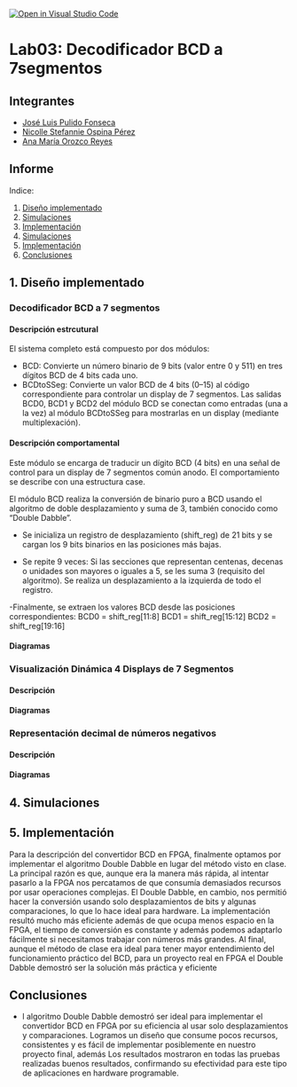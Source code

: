[![Open in Visual Studio Code](https://classroom.github.com/assets/open-in-vscode-2e0aaae1b6195c2367325f4f02e2d04e9abb55f0b24a779b69b11b9e10269abc.svg)](https://classroom.github.com/online_ide?assignment_repo_id=19699376&assignment_repo_type=AssignmentRepo)
# Lab03: Decodificador BCD a 7segmentos


## Integrantes 
- [José Luis Pulido Fonseca](https://github.com/jpulidof)  
- [Nicolle Stefannie Ospina Pérez](https://github.com/stefannie4)
- [Ana María Orozco Reyes](https://github.com/anaor17)

## Informe

Indice:

1. [Diseño implementado](#1-diseño-implementado)
2. [Simulaciones](#2-descripción)
3. [Implementación](#3-diagramas)
4. [Simulaciones](#4-simulaciones)
5. [Implementación](#5-implementación)
6. [Conclusiones](#conclusiones)

## 1. Diseño implementado
### Decodificador BCD a 7 segmentos
#### Descripción estrcutural
El sistema completo está compuesto por dos módulos:
- BCD: Convierte un número binario de 9 bits (valor entre 0 y 511) en tres dígitos BCD de 4 bits cada uno.
- BCDtoSSeg: Convierte un valor BCD de 4 bits (0–15) al código correspondiente para controlar un display de 7 segmentos.
Las salidas BCD0, BCD1 y BCD2 del módulo BCD se conectan como entradas (una a la vez) al módulo BCDtoSSeg para mostrarlas en un display (mediante multiplexación).
#### Descripción comportamental
Este módulo se encarga de traducir un dígito BCD (4 bits) en una señal de control para un display de 7 segmentos común anodo. El comportamiento se describe con una estructura case.

El módulo BCD realiza la conversión de binario puro a BCD usando el algoritmo de doble desplazamiento y suma de 3, también conocido como “Double Dabble”.
- Se inicializa un registro de desplazamiento (shift_reg) de 21 bits y se cargan los 9 bits binarios en las posiciones más bajas.

- Se repite 9 veces:
Si las secciones que representan centenas, decenas o unidades son mayores o iguales a 5, se les suma 3 (requisito del algoritmo).
Se realiza un desplazamiento a la izquierda de todo el registro.

-Finalmente, se extraen los valores BCD desde las posiciones correspondientes:
BCD0 = shift_reg[11:8]
BCD1 = shift_reg[15:12]
BCD2 = shift_reg[19:16]


#### Diagramas
### Visualización Dinámica 4 Displays de 7 Segmentos
#### Descripción

#### Diagramas
### Representación decimal de números negativos
#### Descripción

#### Diagramas


## 4. Simulaciones 


## 5. Implementación
Para la descripción del convertidor BCD en FPGA, finalmente optamos por implementar el algoritmo Double Dabble en lugar del método visto en clase. La principal razón es que, aunque era la manera más rápida, al intentar pasarlo a la FPGA nos percatamos de que consumía demasiados recursos por usar operaciones complejas. El Double Dabble, en cambio, nos permitió hacer la conversión usando solo desplazamientos de bits y algunas comparaciones, lo que lo hace ideal para hardware. La implementación resultó mucho más eficiente además de que ocupa menos espacio en la FPGA, el tiempo de conversión es constante y además podemos adaptarlo fácilmente si necesitamos trabajar con números más grandes. Al final, aunque el método de clase era ideal para tener mayor entendimiento del funcionamiento práctico del BCD, para un proyecto real en FPGA el Double Dabble demostró ser la solución más práctica y eficiente

## Conclusiones
- l algoritmo Double Dabble demostró ser ideal para implementar el convertidor BCD en FPGA por su eficiencia al usar solo desplazamientos y comparaciones. Logramos un diseño que consume pocos recursos,  consistentes y es fácil de implementar posiblemente en nuestro proyecto final, además Los resultados mostraron en todas las pruebas realizadas buenos resultados, confirmando su efectividad para este tipo de aplicaciones en hardware programable.




